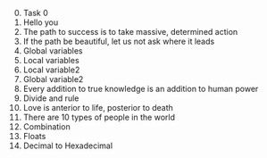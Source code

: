 0. Task 0
1. Hello you
2. The path to success is to take massive, determined action
3. If the path be beautiful, let us not ask where it leads
4. Global variables
5. Local variables
6. Local variable2
7. Global variable2
8. Every addition to true knowledge is an addition to human power
9. Divide and rule
10. Love is anterior to life, posterior to death
11. There are 10 types of people in the world
12. Combination
13. Floats
14. Decimal to Hexadecimal
